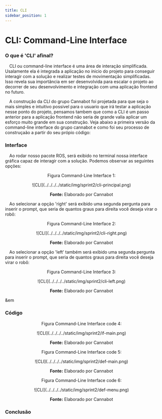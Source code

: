 ```yaml
---
title: CLI
sidebar_position: 1
---
```


# CLI: Command-Line Interface
### O que é 'CLI' afinal?

&emsp;CLI ou command-line interface é uma área de interação simplificada. Usalamente ela é integrada a aplicação no ínicio do projeto para conseguir interagir com a solução e realizar testes de movimentação simplificadas. Isso revela sua importância em ser desenvolvida para escalar o projeto ao decorrer de seu desenvolvimento e integração com uma aplicação frontend no futuro.

&emsp;A construção da CLI do grupo Cannabot foi projetada para que seja o mais simples e intuitivo possivel para o usuario que irá testar a aplicação nesse ponto do projeto, pensamos tambem que como a CLI é um passo anterior para a aplicação frontend não seria de grande valia aplicar um esforço muito grande em sua construção. Veja abaixo a primeira versão da command-line interface do grupo cannabot e como foi seu processo de construçaão a partir do seu própio código:

### Interface

&emsp;Ao rodar nosso pacote ROS, será exibido no terminal nossa interface gráfica capaz de interagir com a solução. Podemos observar as seguintes opções:

<p align="center">Figura Command-Line Interface 1:</p>
<div align="center">
  ![CLI](../../../../static/img/sprint2/cli-principal.png)
  <p><b>Fonte:</b> Elaborado por Cannabot</p>
</div>

&emsp;Ao selecionar a opção 'right' será exibido uma segunda pergunta para inserir o prompt, que seria de quantos graus para direita você deseja virar o robô:
<p align="center">Figura Command-Line Interface 2:</p>
<div align="center">
  ![CLI](../../../../static/img/sprint2/cli-right.png)
  <p><b>Fonte:</b> Elaborado por Cannabot</p>
</div>

&emsp;Ao selecionar a opção 'left' também será exibido uma segunda pergunta para inserir o prompt, que seria de quantos graus para direita você deseja virar o robô:
<p align="center">Figura Command-Line Interface 3:</p>
<div align="center">
  ![CLI](../../../../static/img/sprint2/cli-left.png)
  <p><b>Fonte:</b> Elaborado por Cannabot</p>
</div>

&em
### Código

<p align="center">Figura Command-Line Interface code 4:</p>
<div align="center">
  ![CLI](../../../../static/img/sprint2/if-main.png)
  <p><b>Fonte:</b> Elaborado por Cannabot</p>
</div>

<p align="center">Figura Command-Line Interface code 5:</p>
<div align="center">
  ![CLI](../../../../static/img/sprint2/def-main.png)
  <p><b>Fonte:</b> Elaborado por Cannabot</p>
</div>

<p align="center">Figura Command-Line Interface code 6:</p>
<div align="center">
  ![CLI](../../../../static/img/sprint2/def-menu.png)
  <p><b>Fonte:</b> Elaborado por Cannabot</p>
</div>

### Conclusão



